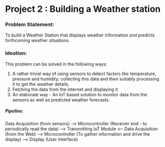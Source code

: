 # Project 2 : Building a Weather station 
### Problem Statement:
To build a Weather Station that displays weather information and predicts forthcoming weather situations.     
### Ideation:
This problem can be solved in the following ways:
1) A rather trivial way of using sensors to detect factors like temperature, pressure and humidity; collecting this data and then suitably processing it to get the weather details.
2) Fetching the data from the internet and displaying it 
3) An elaborate way - An IoT based solution to monitor data from the sensors as well as predicted weather forecasts. 
##### Pipeline: 
Data Acquisition (from sensors) --> Microcontroller (Receiver end - to periodically read the data) 
                                --> Transmitting IoT Module <-- Data Acquisition (from the Web)
                                --> Microcontroller (To gather information and drive the display) --> Display (User Interface)
                                
                              

